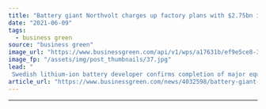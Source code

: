 ```yaml
---
title: "Battery giant Northvolt charges up factory plans with $2.75bn investment boost"
date: "2021-06-09"
tags: 
  - business green
source: "business green"
image_url: "https://www.businessgreen.com/api/v1/wps/a17631b/ef9e5ce8-3839-43e9-9913-eb4c77d5d9b3/2/Northvolt-185x114.jpg"
image_fp: "/assets/img/post_thumbnails/37.jpg"
lead: "
 Swedish lithium-ion battery developer confirms completion of major equity fund-raising round ..."
article_url: "https://www.businessgreen.com/news/4032598/battery-giant-northvolt-charges-factory-plans-usd-75bn-investment-boost"
---
```


---

